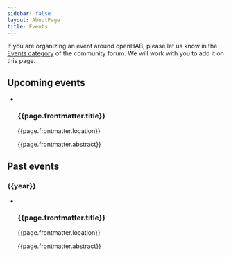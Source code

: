 ```yaml
---
sidebar: false
layout: AboutPage
title: Events
---
```


If you are organizing an event around openHAB, please let us know in the [Events category](https://community.openhab.org/c/organisation/events) of the community forum. We will work with you to add it on this page.


<div class="events-block">
  <h2>Upcoming events</h2>

  <ul class="event-list">
    <li v-for="page in $site.pages.filter((p) => new Date(p.frontmatter.date) > new Date() && p.frontmatter.layout === 'Event')
            .sort((e1,e2) => new Date(e1.frontmatter.date) > new Date(e2.frontmatter.date))" class="event">
      <div class="calendar"><calendar-icon :date="page.frontmatter.date" :end-date="page.frontmatter.end_date"></calendar-icon></div>
      <a :href="page.frontmatter.link" class="event-link"><img class="event-image" :src="page.frontmatter.event_image" /></a>
      <div class="event-info">
        <a :href="page.frontmatter.link"><h3 class="event-title">{{page.frontmatter.title}}</h3></a>
        <div class="event-location">{{page.frontmatter.location}}</div>
        <p>{{page.frontmatter.abstract}}</p>
      </div>
    </li>
  </ul>
</div>


<div class="events-block">
  <h2>Past events</h2>

  <div v-for="year in [2018]"> <!-- don't forget to add previous years :) -->
    <h3>{{year}}</h3>
    <ul class="event-list">
      <li v-for="page in $site.pages.filter((p) => new Date(p.frontmatter.date) <= new Date()
                && p.frontmatter.layout === 'Event' && new Date(p.frontmatter.date).getFullYear() === year)
              .sort((e1,e2) => new Date(e1.frontmatter.date) < new Date(e2.frontmatter.date))" class="event">
        <div class="calendar"><calendar-icon :date="page.frontmatter.date" :end-date="page.frontmatter.end_date"></calendar-icon></div>
        <a :href="page.frontmatter.link" class="event-link"><img class="event-image" :src="page.frontmatter.event_image" /></a>
        <div class="event-info">
          <a :href="page.frontmatter.link"><h3 class="event-title">{{page.frontmatter.title}}</h3></a>
          <div class="event-location">{{page.frontmatter.location}}</div>
          <p>{{page.frontmatter.abstract}}</p>
        </div>
      </li>
    </ul>
  </div>
</div>

<style lang="stylus">
.event-list
  list-style none
  .event
    clear both
    display flex
    margin-bottom 2rem
    .event-link
      display flex
      height 8rem
      width 10rem
    .event-image
      max-height 8em
      max-width 8em
      margin-left 1rem
      margin-right 1rem
      object-fit contain
    .event-info
      margin-left 1rem
      .event-title
        margin-bottom 0
        font-family 'Open Sans', sans-serif
      .event-location
        font-family 'Open Sans', sans-serif
        font-weight bold

@media (max-width 719px)
  .event
    flex-wrap wrap

</style>